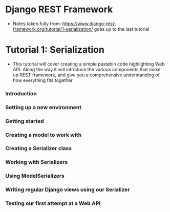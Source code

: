 # Django REST Framework

- Notes taken fully from: https://www.django-rest-framework.org/tutorial/1-serialization/ goes up to the last tutorial

# Tutorial 1: Serialization

- This tutorial will cover creating a simple pastebin code highlighting Web API. Along the way it will introduce the various components that make up REST framework, and give you a comprehensive understanding of how everything fits together.

### Introduction

### Setting up a new environment

### Getting started

### Creating a model to work with

### Creating a Serializer class

### Working with Serializers

### Using ModelSerializers

### Writing regular Django views using our Serializer

### Testing our first attempt at a Web API
